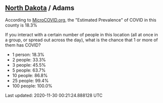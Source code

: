 
## [North Dakota](/united-states/north-dakota) / Adams

According to [MicroCOVID.org](http://microcovid.org),
the "Estimated Prevalence" of COVID in this county is 18.3%

If you interact with a certain number of people in this location
(all at once in a group, or spread out across the day), what is the chance that
1 or more of them has COVID?

- 1 person: 18.3%
- 2 people: 33.3%
- 3 people: 45.5%
- 5 people: 63.7%
- 10 people: 86.8%
- 25 people: 99.4%
- 100 people: 100.0%

Last updated: 2020-11-30 00:21:24.888128 UTC
